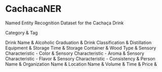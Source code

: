 # CachacaNER
Named Entity Recognition Dataset for the Cachaça Drink

Category                             & Tag <p>
Drink Name                           & 
Alcoholic Graduation                 & 
Drink Classification                 & 
Distillation Equipment               & 
Storage Time                         & 
Storage Container                    & 
Wood Type                            & 
Sensory Characteristic - Color       & 
Sensory Characteristic - Aroma       & 
Sensory Characteristic - Flavor      & 
Sensory Characteristic - Consistency & 
Person Name                          & 
Organization Name                    & 
Location Name                        & 
Volume                               & 
Time                                 & 
Price                                & 
